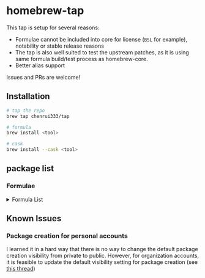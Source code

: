 # homebrew-tap

This tap is setup for several reasons:

- Formulae cannot be included into core for license (`BSL` for example), notability or stable release reasons
- The tap is also well suited to test the upstream patches, as it is using same formula build/test process as homebrew-core.
- Better alias support

Issues and PRs are welcome!

## Installation

```bash
# tap the repo
brew tap chenrui333/tap

# formula
brew install <tool>

# cask
brew install --cask <tool>
```

## package list

### Formulae

<!-- FORMULAE-LIST-START -->
<details>
<summary>Formula List</summary>

- `amoco`
- `blush`
- `btczee`
- `carton`
- `codstts`
- `dvm`
- `emplace`
- `fancy-cat`
- `git-vain`
- `glsl-analyzer`
- `hello`
- `hellwal`
- `jetzig`
- `keyhunter`
- `lola`
- `libdivide`
- `omnictl`
- `otto`
- `oxbuild`
- `poop`
- `projectable`
- `rails-new`
- `resinator`
- `rpds-py`
- `rslocal`
- `seamstress`
- `sig`
- `termtunnel`
- `tun2proxy`
- `umka-lang`
- `wallust`
- `ziggy`
- `zlint`
- `zware`

</details>
<!-- FORMULAE-LIST-END -->

## Known Issues

### Package creation for personal accounts

I learned it in a hard way that there is no way to change the default package creation visibility from private to public.
However, for organization accounts, it is feasible to update the default visibility setting for package creation (see [this thread](https://github.com/orgs/community/discussions/65931#discussioncomment-7613551))
